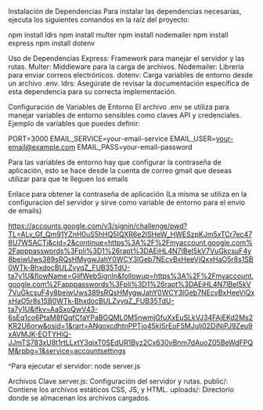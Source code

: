 Instalación de Dependencias
Para instalar las dependencias necesarias, ejecuta los siguientes comandos en la raíz del proyecto:


npm install ldrs
npm install multer
npm install nodemailer
npm install express
npm install dotenv



Uso de Dependencias
Express: Framework para manejar el servidor y las rutas.
Multer: Middleware para la carga de archivos.
Nodemailer: Librería para enviar correos electrónicos.
dotenv: Carga variables de entorno desde un archivo .env.
ldrs: Asegúrate de revisar la documentación específica de esta dependencia para su correcta implementación.




Configuración de Variables de Entorno
El archivo .env se utiliza para manejar variables de entorno sensibles como claves API y credenciales. Ejemplo de variables que puedes definir:

PORT=3000
EMAIL_SERVICE=your-email-service
EMAIL_USER=your-email@example.com
EMAIL_PASS=your-email-password

Para las variables de entorno hay que configurar la contraseña de aplicación, esto se hace desde la cuenta de correo gmail que deseas utilizar para que te lleguen los emails

Enlace para obtener la contraseña de aplicación (La misma se utiliza en la configuracion del servidor y sirve como variable de entorno para el envio de emails)

https://accounts.google.com/v3/signin/challenge/pwd?TL=ALv_Gf_Qm91YZnH0uS5hHQ5IQXR6e2ISHeW_HWESzpKJm5xTCr7ec478U7WSACTi&cid=2&continue=https%3A%2F%2Fmyaccount.google.com%2Fapppasswords%3Fpli%3D1%26rapt%3DAEjHL4N7IBeI5kV7VuGkcsuF4y8beiwUws389sRQsHMygwJahY0WCY3lGeb7NEcvBxHeeViQxxHaO5r8s1SB0WTk-BhxdocBULZvyqZ_FUB35TdU-ta7y1U&flowName=GlifWebSignIn&followup=https%3A%2F%2Fmyaccount.google.com%2Fapppasswords%3Fpli%3D1%26rapt%3DAEjHL4N7IBeI5kV7VuGkcsuF4y8beiwUws389sRQsHMygwJahY0WCY3lGeb7NEcvBxHeeViQxxHaO5r8s1SB0WTk-BhxdocBULZvyqZ_FUB35TdU-ta7y1U&ifkv=AaSxoQwV43-6sEq1co6PtaM8fQqfCfaYPaBGQML0M5nwmjGfuXxEuSLkVJ34FAjEKd2Ms2KR2U6orw&osid=1&rart=ANgoxcdhtnPPTjo45kISrEoF5MJulj02DiNjPJ9Zeu9xAVMJK-EOTYHiQ-JJmTS783xU8t1rtLLxtY3qixT0SEdUR1Byz2Cx630vBnm7dAuoZ05BeWdFPQM&rpbg=1&service=accountsettings

^Para ejecutar el servidor: node server.js


Archivos Clave
server.js: Configuración del servidor y rutas.
public/: Contiene los archivos estáticos CSS, JS, y HTML.
uploads/: Directorio donde se almacenan los archivos cargados.
